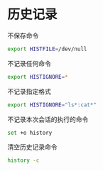 # 历史记录

不保存命令

```bash
export HISTFILE=/dev/null
```

不记录任何命令

```bash
export HISTIGNORE=* 
```

不记录指定格式

```bash
export HISTIGNORE="ls*:cat*"
```

不记录本次会话的执行的命令

```bash
set +o history
```

清空历史记录命令

```bash
history -c
```
